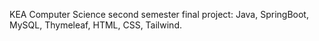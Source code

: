 KEA Computer Science second semester final project: Java, SpringBoot, MySQL, Thymeleaf, HTML, CSS, Tailwind.
